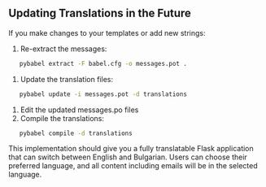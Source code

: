 ## Updating Translations in the Future
If you make changes to your templates or add new strings:
1. Re-extract the messages:
``` bash
   pybabel extract -F babel.cfg -o messages.pot .
```
1. Update the translation files:
``` bash
   pybabel update -i messages.pot -d translations
```
1. Edit the updated messages.po files
2. Compile the translations:
``` bash
   pybabel compile -d translations
```
This implementation should give you a fully translatable Flask application that can switch between English and Bulgarian. Users can choose their preferred language, and all content including emails will be in the selected language.
